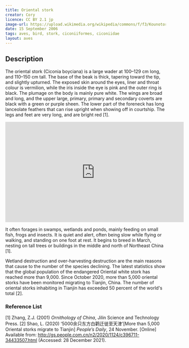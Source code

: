 ```yaml
---
title: Oriental stork 
creator: Cory 
licence: CC BY 2.1 jp
image-url: https://upload.wikimedia.org/wikipedia/commons/f/f3/Kounotori_06f4471sv.jpg   
date: 15 September 2006
tags: aves, bird, stork, ciconiiformes, ciconiidae
layout: aves
---
```

## Description

The oriental stork (Ciconia boyciana) is a large wader at 100–129 cm long, and 110–150 cm tall. The base of the beak is thick, tapering toward the tip, and slightly upturned. The exposed skin around the eyes, liner and throat colour is vermilion, while the iris inside the eye is pink and the outer ring is black. The plumage on the body is mainly pure white. The wings are broad and long, and the upper large, primary, primary and secondary coverts are black with a green or purple sheen. The lower part of the foreneck has long lanceolate feathers that can rise upright when showing off in courtship. The legs and feet are very long, and are bright red [1].

<iframe class="video" width="560" height="315" src="https://www.youtube.com/embed/dztydERhty4" title="YouTube video player" frameborder="0" allow="accelerometer; autoplay; clipboard-write; encrypted-media; gyroscope; picture-in-picture" allowfullscreen></iframe>


It often forages in swamps, wetlands and ponds, mainly feeding on small fish, frogs and insects. It is quiet and alert, often being slow while flying or walking, and standing on one foot at rest. It begins to breed in March, nesting on tall trees or buildings in the middle and north of Northeast China [1].

Wetland destruction and over-harvesting destruction are the main reasons that cause to the number of the species declining. The latest statistics show that the global population of the endangered Oriental white stork has reached more than 9,000. Since October 2020, more than 5,000 oriental storks have been monitored migrating to Tianjin, China. The number of oriental storks inhabiting in Tianjin has exceeded 50 percent of the world's total [2].

### Reference List
[1] Zhang, Z.J. (2001) _Ornithology of China_, Jilin Science and Technology Press.
[2] Shao, L. (2020) ‘5000余只东方白鹳迁徙至天津’[More than 5,000 Oriental storks migrate to Tianjin] _People’s Daily_, 24 November. [Online] Available from: http://gs.people.com.cn/n2/2020/1124/c396711-34433507.html (Accessed: 28 December 2021).
